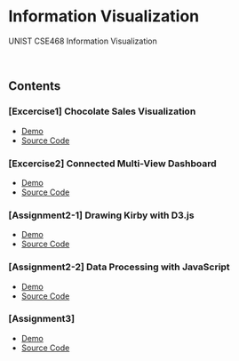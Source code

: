 # Information Visualization
UNIST CSE468 Information Visualization

<br>

## Contents

### [Excercise1] Chocolate Sales Visualization 
- [Demo](/excercise_1/)
- [Source Code](/tree/main/excercise_1)

### [Excercise2] Connected Multi-View Dashboard
- [Demo](/excercise_2/)
- [Source Code](/tree/main/excercise_2)

### [Assignment2-1] Drawing Kirby with D3.js
- [Demo](/assignment_2/1-1/)
- [Source Code](/tree/main/assignment_2/1-1/)

### [Assignment2-2] Data Processing with JavaScript 
- [Demo](/assignment_2/1-2)
- [Source Code](/tree/main/assignment_2/1-2)
  
### [Assignment3]
- [Demo](/assignment_3)
- [Source Code](/tree/main/assignment_3)